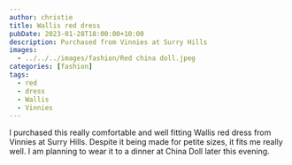 ```yaml
---
author: christie
title: Wallis red dress
pubDate: 2023-01-28T18:00:00+10:00
description: Purchased from Vinnies at Surry Hills
images:
  - ../../../images/fashion/Red china doll.jpeg
categories: [fashion]
tags:
  - red
  - dress
  - Wallis
  - Vinnies
---
```


I purchased this really comfortable and well fitting Wallis red dress from Vinnies
at Surry Hills. Despite it being made for petite sizes, it fits me really well.
I am planning to wear it to a dinner at China Doll later this evening.
